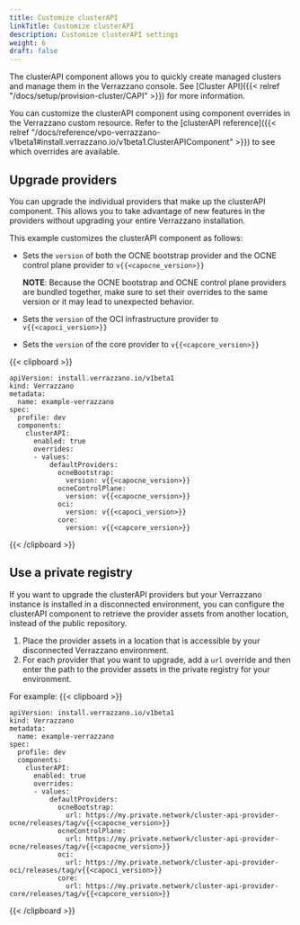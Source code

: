 ```yaml
---
title: Customize clusterAPI
linkTitle: Customize clusterAPI
description: Customize clusterAPI settings
weight: 6
draft: false
---
```


The clusterAPI component allows you to quickly create managed clusters and manage them in the Verrazzano console. See [Cluster API]({{< relref "/docs/setup/provision-cluster/CAPI" >}}) for more information.

You can customize the clusterAPI component using component overrides in the Verrazzano custom resource. Refer to the [clusterAPI reference]({{< relref "/docs/reference/vpo-verrazzano-v1beta1#install.verrazzano.io/v1beta1.ClusterAPIComponent" >}}) to see which overrides are available.

## Upgrade providers

You can upgrade the individual providers that make up the clusterAPI component. This allows you to take advantage of new features in the providers without upgrading your entire Verrazzano installation.

This example customizes the clusterAPI component as follows:

* Sets the `version` of both the OCNE bootstrap provider and the OCNE control plane provider to `v{{<capocne_version>}}`

    **NOTE**: Because the OCNE bootstrap and OCNE control plane providers are bundled together, make sure to set their overrides to the same version or it may lead to unexpected behavior.

* Sets the `version` of the OCI infrastructure provider to `v{{<capoci_version>}}`

* Sets the `version` of the core provider to `v{{<capcore_version>}}`


{{< clipboard >}}
<div class="highlight">

 ```
 apiVersion: install.verrazzano.io/v1beta1
 kind: Verrazzano
 metadata:
   name: example-verrazzano
 spec:
   profile: dev
   components:
     clusterAPI:
       enabled: true
       overrides:
       - values:
           defaultProviders:
             ocneBootstrap:
               version: v{{<capocne_version>}}
             ocneControlPlane:
               version: v{{<capocne_version>}}
             oci:
               version: v{{<capoci_version>}}
             core:
               version: v{{<capcore_version>}}
 ```
</div>
{{< /clipboard >}}


## Use a private registry

If you want to upgrade the clusterAPI providers but your Verrazzano instance is installed in a disconnected environment, you can configure the clusterAPI component to retrieve the provider assets from another location, instead of the public repository.

1. Place the provider assets in a location that is accessible by your disconnected Verrazzano environment.
1. For each provider that you want to upgrade, add a `url` override and then enter the path to the provider assets in the private registry for your environment. 

For example:
{{< clipboard >}}
<div class="highlight">

 ```
 apiVersion: install.verrazzano.io/v1beta1
 kind: Verrazzano
 metadata:
   name: example-verrazzano
 spec:
   profile: dev
   components:
     clusterAPI:
       enabled: true
       overrides:
       - values:
           defaultProviders:
             ocneBootstrap:
               url: https://my.private.network/cluster-api-provider-ocne/releases/tag/v{{<capocne_version>}}
             ocneControlPlane:
               url: https://my.private.network/cluster-api-provider-ocne/releases/tag/v{{<capocne_version>}}
             oci:
               url: https://my.private.network/cluster-api-provider-oci/releases/tag/v{{<capoci_version>}}
             core:
               url: https://my.private.network/cluster-api-provider-core/releases/tag/v{{<capcore_version>}}
 ```

</div>
{{< /clipboard >}}